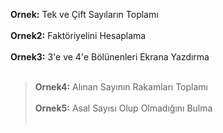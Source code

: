 **Ornek:** Tek ve Çift Sayıların Toplamı<br><br>
**Ornek2:** Faktöriyelini Hesaplama<br><br>
**Ornek3:** 3'e ve 4'e Bölünenleri Ekrana Yazdırma<br><br>
>**Ornek4:** Alınan Sayının Rakamları Toplamı<br><br>
>**Ornek5:** Asal Sayısı Olup Olmadığını Bulma<br><br>
